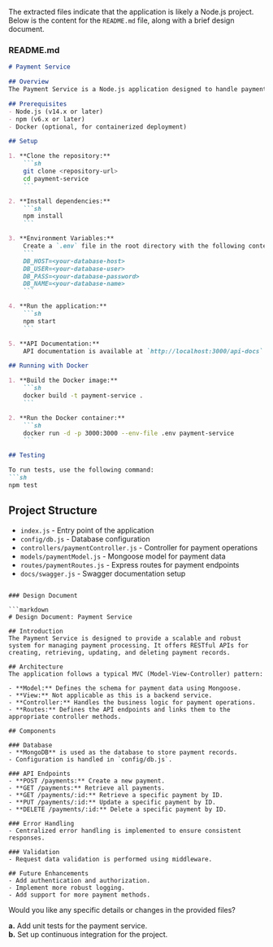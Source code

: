 The extracted files indicate that the application is likely a Node.js project. Below is the content for the `README.md` file, along with a brief design document.

### README.md

```markdown
# Payment Service

## Overview
The Payment Service is a Node.js application designed to handle payment processing. It exposes RESTful APIs for creating and managing payments.

## Prerequisites
- Node.js (v14.x or later)
- npm (v6.x or later)
- Docker (optional, for containerized deployment)

## Setup

1. **Clone the repository:**
    ```sh
    git clone <repository-url>
    cd payment-service
    ```

2. **Install dependencies:**
    ```sh
    npm install
    ```

3. **Environment Variables:**
    Create a `.env` file in the root directory with the following content:
    ```
    DB_HOST=<your-database-host>
    DB_USER=<your-database-user>
    DB_PASS=<your-database-password>
    DB_NAME=<your-database-name>
    ```

4. **Run the application:**
    ```sh
    npm start
    ```

5. **API Documentation:**
    API documentation is available at `http://localhost:3000/api-docs` when the server is running.

## Running with Docker

1. **Build the Docker image:**
    ```sh
    docker build -t payment-service .
    ```

2. **Run the Docker container:**
    ```sh
    docker run -d -p 3000:3000 --env-file .env payment-service
    ```

## Testing

To run tests, use the following command:
```sh
npm test
```

## Project Structure

- `index.js` - Entry point of the application
- `config/db.js` - Database configuration
- `controllers/paymentController.js` - Controller for payment operations
- `models/paymentModel.js` - Mongoose model for payment data
- `routes/paymentRoutes.js` - Express routes for payment endpoints
- `docs/swagger.js` - Swagger documentation setup
```

### Design Document

```markdown
# Design Document: Payment Service

## Introduction
The Payment Service is designed to provide a scalable and robust system for managing payment processing. It offers RESTful APIs for creating, retrieving, updating, and deleting payment records.

## Architecture
The application follows a typical MVC (Model-View-Controller) pattern:

- **Model:** Defines the schema for payment data using Mongoose.
- **View:** Not applicable as this is a backend service.
- **Controller:** Handles the business logic for payment operations.
- **Routes:** Defines the API endpoints and links them to the appropriate controller methods.

## Components

### Database
- **MongoDB** is used as the database to store payment records.
- Configuration is handled in `config/db.js`.

### API Endpoints
- **POST /payments:** Create a new payment.
- **GET /payments:** Retrieve all payments.
- **GET /payments/:id:** Retrieve a specific payment by ID.
- **PUT /payments/:id:** Update a specific payment by ID.
- **DELETE /payments/:id:** Delete a specific payment by ID.

### Error Handling
- Centralized error handling is implemented to ensure consistent responses.

### Validation
- Request data validation is performed using middleware.

## Future Enhancements
- Add authentication and authorization.
- Implement more robust logging.
- Add support for more payment methods.
```

Would you like any specific details or changes in the provided files? 

**a.** Add unit tests for the payment service.  
**b.** Set up continuous integration for the project.
